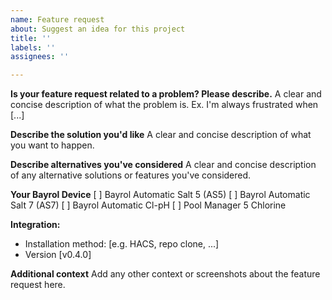 ```yaml
---
name: Feature request
about: Suggest an idea for this project
title: ''
labels: ''
assignees: ''

---
```


**Is your feature request related to a problem? Please describe.**
A clear and concise description of what the problem is. Ex. I'm always frustrated when [...]

**Describe the solution you'd like**
A clear and concise description of what you want to happen.

**Describe alternatives you've considered**
A clear and concise description of any alternative solutions or features you've considered.

**Your Bayrol Device**
[ ] Bayrol Automatic Salt 5 (AS5)
[ ] Bayrol Automatic Salt 7 (AS7)
[ ] Bayrol Automatic Cl-pH
[ ] Pool Manager 5 Chlorine

**Integration:**
 - Installation method: [e.g. HACS, repo clone, ...]
 - Version [v0.4.0]

**Additional context**
Add any other context or screenshots about the feature request here.
